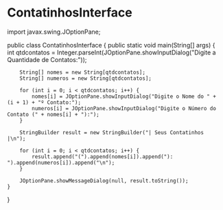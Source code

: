 # ContatinhosInterface
import javax.swing.JOptionPane;

public class ContatinhosInterface  {
    public static void main(String[] args) {
        int qtdcontatos = Integer.parseInt(JOptionPane.showInputDialog("Digite a Quantidade de Contatos:"));

        String[] nomes = new String[qtdcontatos];
        String[] numeros = new String[qtdcontatos];

        for (int i = 0; i < qtdcontatos; i++) {
            nomes[i] = JOptionPane.showInputDialog("Digite o Nome do " + (i + 1) + "º Contato:");
            numeros[i] = JOptionPane.showInputDialog("Digite o Número do Contato (" + nomes[i] + "):");
        }

        StringBuilder result = new StringBuilder("| Seus Contatinhos |\n");

        for (int i = 0; i < qtdcontatos; i++) {
            result.append("(").append(nomes[i]).append("): ").append(numeros[i]).append("\n");
        }

        JOptionPane.showMessageDialog(null, result.toString());
    }
}
